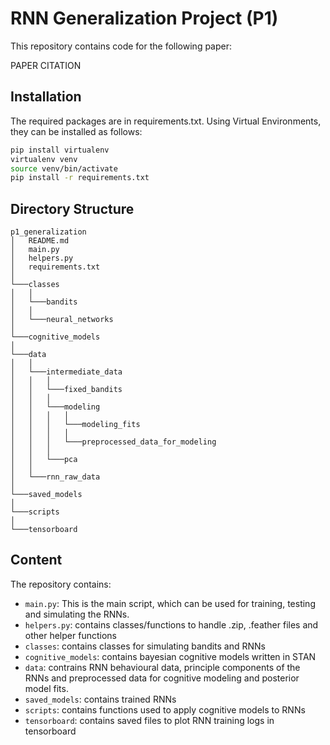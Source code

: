# RNN Generalization Project (P1)

This repository contains code for the following paper:

PAPER CITATION

## Installation

The required packages are in requirements.txt. Using Virtual Environments, they can be installed as follows:

```bash
pip install virtualenv
virtualenv venv
source venv/bin/activate
pip install -r requirements.txt
```

## Directory Structure

```
p1_generalization
│   README.md
│   main.py
│   helpers.py
│   requirements.txt 
│
└───classes
│   │
│   └───bandits
│   │
│   └───neural_networks
│   
└───cognitive_models
│
└───data
│   │   
│   └───intermediate_data
│   │   │   
│   │   └───fixed_bandits
│   │   │ 
│   │   └───modeling
│   │   │   │ 
│   │   │   └───modeling_fits
│   │   │   │    
│   │   │   └───preprocessed_data_for_modeling
│   │   │
│   │   └───pca
│   │      
│   └───rnn_raw_data
│
└───saved_models
│
└───scripts
│
└───tensorboard
```

## Content
The repository contains:

* ``main.py``: This is the main script, which can be used for training, testing and simulating the RNNs.
* ``helpers.py``: contains classes/functions to handle .zip, .feather files and other helper functions
* ``classes``: contains classes for simulating bandits and RNNs
* ``cognitive_models``: contains bayesian cognitive models written in STAN
* ``data``: contrains RNN behavioural data, principle components of the RNNs and preprocessed data for cognitive modeling and posterior model fits.
* ``saved_models``: contains trained RNNs
* ``scripts``: contains functions used to apply cognitive models to RNNs
* ``tensorboard``: contains saved files to plot RNN training logs in tensorboard

